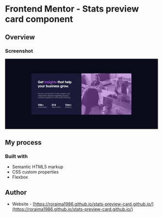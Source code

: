 # Frontend Mentor - Stats preview card component

## Overview

### Screenshot

![Design preview for Stats preview card component coding challenge](./design/stats-preview-design.jpg)

## My process

### Built with

- Semantic HTML5 markup
- CSS custom properties
- Flexbox


## Author

- Website - [https://roraima1986.github.io/stats-preview-card.github.io/](https://roraima1986.github.io/stats-preview-card.github.io/)